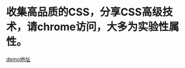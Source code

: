 # 收集高品质的CSS，分享CSS高级技术，请chrome访问，大多为实验性属性。
<a href="https://fanerge.github.io/highCSS/" target="_blank">demo地址</a>